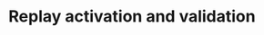 ---
layout: default
title: Replay activation and validation
nav_order: 100
has_children: true
parent: Migration phases
---